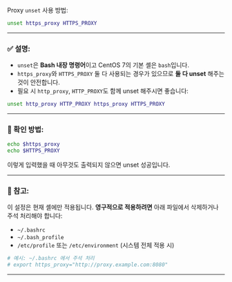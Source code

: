 Proxy `unset` 사용 방법:

```bash
unset https_proxy HTTPS_PROXY
```

---

### ✅ 설명:

* `unset`은 **Bash 내장 명령어**이고 CentOS 7의 기본 셸은 `bash`입니다.
* `https_proxy`와 `HTTPS_PROXY` 둘 다 사용되는 경우가 있으므로 **둘 다 unset** 해주는 것이 안전합니다.
* 필요 시 `http_proxy`, `HTTP_PROXY`도 함께 unset 해주시면 좋습니다:

```bash
unset http_proxy HTTP_PROXY https_proxy HTTPS_PROXY
```

---

### 🧪 확인 방법:

```bash
echo $https_proxy
echo $HTTPS_PROXY
```

이렇게 입력했을 때 아무것도 출력되지 않으면 unset 성공입니다.

---

### 📝 참고:

이 설정은 현재 셸에만 적용됩니다.
**영구적으로 적용하려면** 아래 파일에서 삭제하거나 주석 처리해야 합니다:

* `~/.bashrc`
* `~/.bash_profile`
* `/etc/profile` 또는 `/etc/environment` (시스템 전체 적용 시)

```bash
# 예시: ~/.bashrc 에서 주석 처리
# export https_proxy="http://proxy.example.com:8080"
```

---
